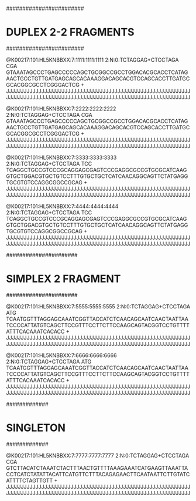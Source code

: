 ########################
# DUPLEX 2-2 FRAGMENTS #
########################

@K00217:101:HL5KNBBXX:7:1111:1111:1111 2:N:0:TCTAGGAG+CTCCTAGA
CGA GTAAATAGCCCTGAGCCCCCAGCTGCGGCCGCCTGGACACGCACCTCATAGAACTGCCTGTTGATGAGCAGCACAAAGGACAGCACGTCCAGCACCTTGATGCGCACGGCGCCTCGGGACTCG
+
JJJJJJJJJJJJJJJJJJJJJJJJJJJJJJJJJJJJJJJJJJJJJJJJJJJJJJJJJJJJJJJJJJJJJJJJJJJJJJJJJJJJJJJJJJJJJJJJJJJJJJJJJJJJJJJJJJJJJJJJJJJJJJ

@K00217:101:HL5KNBBXX:7:2222:2222:2222 2:N:0:TCTAGGAG+CTCCTAGA
CGA GTAAATAGCCCTGAGCCCCCAGCTGCGGCCGCCTGGACACGCACCTCATAGAACTGCCTGTTGATGAGCAGCACAAAGGACAGCACGTCCAGCACCTTGATGCGCACGGCGCCTCGGGACTCG
+
JJJJJJJJJJJJJJJJJJJJJJJJJJJJJJJJJJJJJJJJJJJJJJJJJJJJJJJJJJJJJJJJJJJJJJJJJJJJJJJJJJJJJJJJJJJJJJJJJJJJJJJJJJJJJJJJJJJJJJJJJJJJJJ

@K00217:101:HL5KNBBXX:7:3333:3333:3333 2:N:0:TCTAGGAG+CTCCTAGA
TCC TCAGGCTGCCGTCCCGCAGGAGCGAGTCCCGAGGCGCCGTGCGCATCAAGGTGCTGGACGTGCTGTCCTTTGTGCTGCTCATCAACAGGCAGTTCTATGAGGTGCGTGTCCAGGCGGCCGCAG
+
JJJJJJJJJJJJJJJJJJJJJJJJJJJJJJJJJJJJJJJJJJJJJJJJJJJJJJJJJJJJJJJJJJJJJJJJJJJJJJJJJJJJJJJJJJJJJJJJJJJJJJJJJJJJJJJJJJJJJJJJJJJJJJ

@K00217:101:HL5KNBBXX:7:4444:4444:4444 2:N:0:TCTAGGAG+CTCCTAGA
TCC TCAGGCTGCCGTCCCGCAGGAGCGAGTCCCGAGGCGCCGTGCGCATCAAGGTGCTGGACGTGCTGTCCTTTGTGCTGCTCATCAACAGGCAGTTCTATGAGGTGCGTGTCCAGGCGGCCGCAG
+
JJJJJJJJJJJJJJJJJJJJJJJJJJJJJJJJJJJJJJJJJJJJJJJJJJJJJJJJJJJJJJJJJJJJJJJJJJJJJJJJJJJJJJJJJJJJJJJJJJJJJJJJJJJJJJJJJJJJJJJJJJJJJJ


######################
# SIMPLEX 2 FRAGMENT #
######################

@K00217:101:HL5KNBBXX:7:5555:5555:5555 2:N:0:TCTAGGAG+CTCCTAGA
ATG TCAATGGTTTAGGAGCAAATCGGTTACCATCTCAACAGCAATCAACTAATTAATCCCCATTATGTCAGCTTCCGTTTCCTTCTTCCAAGCAGTACGGTCCTGTTTTATTTCACAAATCACACC
+
JJJJJJJJJJJJJJJJJJJJJJJJJJJJJJJJJJJJJJJJJJJJJJJJJJJJJJJJJJJJJJJJJJJJJJJJJJJJJJJJJJJJJJJJJJJJJJJJJJJJJJJJJJJJJJJJJJJJJJJJJJJJJJ

@K00217:101:HL5KNBBXX:7:6666:6666:6666 2:N:0:TCTAGGAG+CTCCTAGA
ATG TCAATGGTTTAGGAGCAAATCGGTTACCATCTCAACAGCAATCAACTAATTAATCCCCATTATGTCAGCTTCCGTTTCCTTCTTCCAAGCAGTACGGTCCTGTTTTATTTCACAAATCACACC
+
JJJJJJJJJJJJJJJJJJJJJJJJJJJJJJJJJJJJJJJJJJJJJJJJJJJJJJJJJJJJJJJJJJJJJJJJJJJJJJJJJJJJJJJJJJJJJJJJJJJJJJJJJJJJJJJJJJJJJJJJJJJJJJ


#############
# SINGLETON #
#############

@K00217:101:HL5KNBBXX:7:7777:7777:7777 2:N:0:TCTAGGAG+CTCCTAGA
CGA GTCTTACATCTAAATCTACTTTAACTGTTTTAAAGAAATCATGAAGTTAAATTACCTCATCTATATTACATTCATGTTCTTTACAGAGAACTTCAATAATTCTTGTATCATTTTCTAGTTGTT
+
JJJJJJJJJJJJJJJJJJJJJJJJJJJJJJJJJJJJJJJJJJJJJJJJJJJJJJJJJJJJJJJJJJJJJJJJJJJJJJJJJJJJJJJJJJJJJJJJJJJJJJJJJJJJJJJJJJJJJJJJJJJJJJ
